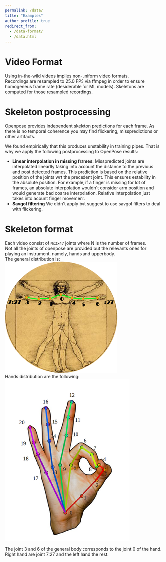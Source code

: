 ```yaml
---
permalink: /data/
title: "Examples"
author_profile: true
redirect_from: 
  - /data-format/
  - /data.html
---
```

# Video Format
Using in-the-wild videos implies non-uniform video formats.  
Recordings are resampled to 25.0 FPS via ffmpeg in order to ensure homogeneus frame rate (desiderable for ML models).
Skeletons are computed for those resampled recordings.  

# Skeleton postprocessing  
Openpose provides independent skeleton predictions for each frame.  As there is no temporal coherence you may find flickering, misspredictions or other artifacts.  

We found empirically that this produces unstability in training pipes. That is why we apply the following postprocessing to OpenPose results:
* **Linear interpolation in missing frames**: Misspredicted joints are interpolated linearlly taking into account the distance to the previous and post detected frames. This prediction is based on the relative position of the joints wrt the precedent joint. This ensures estability in the absolute position. For example, if a finger is missing for lot of frames, an absolute interpolation wouldn't consider arm position and would generate bad coarse interpolation. Relative interpolation just takes into acount finger movement.  
* **Savgol filtering** We didn't apply but suggest to use savgol filters to deal with flickering.  

# Skeleton format  
Each video consist of `Nx3x47` joints where N is the number of frames.  
Not all the joints of openpose are provided but the relevants ones for playing an instrument. namely, hands and upperbody.  
The general distribution is:  
![Body Joints](/images/da_vinci.png)  
Hands distribution are the following:  
<img src="https://raw.githubusercontent.com/CMU-Perceptual-Computing-Lab/openpose/master/doc/media/keypoints_hand.png" alt="Open P ose Hand" width="400" title="Open Pose Hand"/>

The joint 3 and 6 of the general body corresponds to the joint 0 of the hand. Right hand are joint 7:27 and the left hand the rest. 
